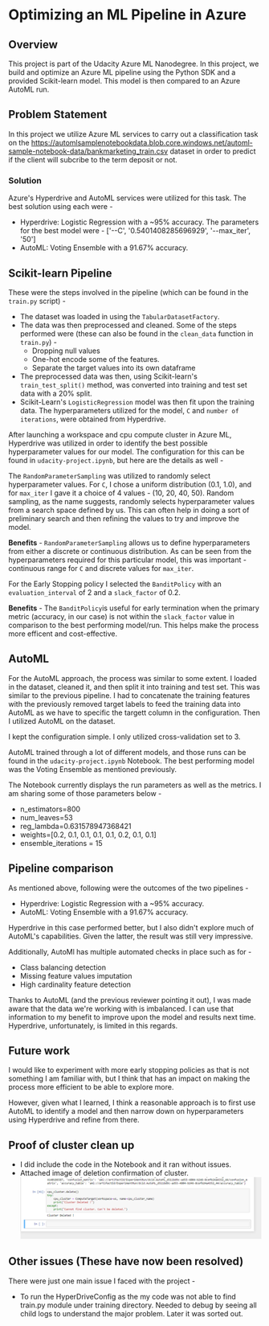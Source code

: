 # Optimizing an ML Pipeline in Azure

## Overview
This project is part of the Udacity Azure ML Nanodegree.
In this project, we build and optimize an Azure ML pipeline using the Python SDK and a provided Scikit-learn model.
This model is then compared to an Azure AutoML run.

## Problem Statement
In this project we utilize Azure ML services to carry out a classification task on the https://automlsamplenotebookdata.blob.core.windows.net/automl-sample-notebook-data/bankmarketing_train.csv dataset in order to predict if the client will subcribe to the term deposit or not.

### Solution
Azure's Hyperdrive and AutoML services were utilized for this task. The best solution using each were -

- Hyperdrive: Logistic Regression with a ~95% accuracy. The parameters for the best model were - ['--C', '0.5401408285696929', '--max_iter', '50']
- AutoML: Voting Ensemble with a 91.67% accuracy.

## Scikit-learn Pipeline

These were the steps involved in the pipeline (which can be found in the `train.py` script) -
- The dataset was loaded in using the `TabularDatasetFactory`. 
- The data was then preprocessed and cleaned. Some of the steps performed were (these can also be found in the `clean_data` function in `train.py`) -
  - Dropping null values
  - One-hot encode some of the features.
  - Separate the target values into its own dataframe
- The preprocessed data was then, using Scikit-learn's `train_test_split()` method, was converted into training and test set data with a 20% split.
- Scikit-Learn's `LogisticRegression` model was then fit upon the training data. The hyperparameters utilized for the model, `C` and `number of iterations`, were obtained from Hyperdrive.

After launching a workspace and cpu compute cluster in Azure ML, Hyperdrive was utilized in order to identify the best possible hyperparameter values for our model. The configuration for this can be found in `udacity-project.ipynb`, but here are the details as well -

The `RandomParameterSampling` was utilized to randomly select hyperparameter values. For `C`, I chose a uniform distribution (0.1, 1.0), and for `max_iter` I gave it a choice of 4 values - (10, 20, 40, 50). Random sampling, as the name suggests, randomly selects hyperparameter values from a search space defined by us. This can often help in doing a sort of preliminary search and then refining the values to try and improve the model.

**Benefits** - `RandomParameterSampling` allows us to define hyperparameters from either a discrete or continuous distribution. As can be seen from the hyperparameters required for this particular model, this was important - continuous range for `C` and discrete values for `max_iter`.

For the Early Stopping policy I selected the `BanditPolicy` with an `evaluation_interval` of 2 and a `slack_factor` of 0.2.

**Benefits** - The `BanditPolicy`is useful for early termination when the primary metric (accuracy, in our case) is not within the `slack_factor` value in comparison to the best performing model/run. This helps make the process more efficent and cost-effective. 


## AutoML
For the AutoML approach, the process was similar to some extent. I loaded in the dataset, cleaned it, and then split it into training and test set. This was similar to the previous pipeline. I had to concatenate the training features with the previously removed target labels to feed the training data into AutoML as we have to specific the targett column in the configuration. Then I utilized AutoML on the dataset.

I kept the configuration simple. I only utilized cross-validation set to 3.

AutoML trained through a lot of different models, and those runs can be found in the `udacity-project.ipynb` Notebook. The best performing model was the Voting Ensemble as mentioned previously.

The Notebook currently displays the run parameters as well as the metrics. I am sharing some of those parameters below -

- n_estimators=800
- num_leaves=53
- reg_lambda=0.631578947368421
- weights=[0.2, 0.1, 0.1, 0.1, 0.1, 0.2, 0.1, 0.1]
- ensemble_iterations = 15


## Pipeline comparison
As mentioned above, following were the outcomes of the two pipelines - 

- Hyperdrive: Logistic Regression with a ~95% accuracy.
- AutoML: Voting Ensemble with a 91.67% accuracy.

Hyperdrive in this case performed better, but I also didn't explore much of AutoML's capabilities. Given the latter, the result was still very impressive.

Additionally, AutoMl has multiple automated checks in place such as for - 

- Class balancing detection
- Missing feature values imputation
- High cardinality feature detection

Thanks to AutoML (and the previous reviewer pointing it out), I was made aware that the data we're working with is imbalanced. I can use that information to my benefit to improve upon the model and results next time. Hyperdrive, unfortunately, is limited in this regards. 

## Future work
I would like to experiment with more early stopping policies as that is not something I am familiar with, but I think that has an impact on making the process more efficient to be able to explore more. 

However, given what I learned, I think a reasonable approach is to first use AutoML to identify a model and then narrow down on hyperparameters using Hyperdrive and refine from there. 

## Proof of cluster clean up
- I did include the code in the Notebook and it ran without issues.
- Attached image of deletion confirmation of cluster. 
![Cluster Deletion](https://github.com/Arushikha0408/nd00333_AZMLND_Optimizing_a_Pipeline_in_Azure-Starter_Files/blob/master/cluster-deletion-screenshot.PNG)

## Other issues (These have now been resolved)

There were just one main issue I faced with the project -

- To run the HyperDriveConfig as the my code was not able to find train.py module under training directory. Needed to debug by seeing all child logs to understand the major problem. Later it was sorted out.
